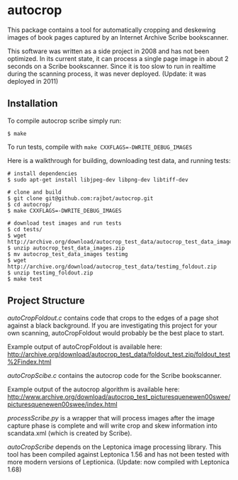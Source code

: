 autocrop
========

This package contains a tool for automatically cropping and deskewing
images of book pages captured by an Internet Archive Scribe bookscanner.

This software was written as a side project in 2008 and has not been
optimized. In its current state, it can process a single page image in
about 2 seconds on a Scribe bookscanner. Since it is too slow to run in
realtime during the scanning process, it was never deployed.
(Update: it was deployed in 2011)

## Installation

To compile autocrop scribe simply run:

    $ make

To run tests, compile with `make CXXFLAGS=-DWRITE_DEBUG_IMAGES`

Here is a walkthrough for building, downloading test data, and running tests:

    # install dependencies
    $ sudo apt-get install libjpeg-dev libpng-dev libtiff-dev

    # clone and build
    $ git clone git@github.com:rajbot/autocrop.git
    $ cd autocrop/
    $ make CXXFLAGS=-DWRITE_DEBUG_IMAGES

    # download test images and run tests
    $ cd tests/
    $ wget http://archive.org/download/autocrop_test_data/autocrop_test_data_images.zip
    $ unzip autocrop_test_data_images.zip
    $ mv autocrop_test_data_images testimg
    $ wget http://archive.org/download/autocrop_test_data/testimg_foldout.zip
    $ unzip testimg_foldout.zip
    $ make test

## Project Structure

*autoCropFoldout.c* contains code that crops to the edges of a page shot
against a black background. If you are investigating this project for
your own scanning, autoCropFoldout would probably be the best place to
start.

Example output of autoCropFoldout is available here:
http://archive.org/download/autocrop_test_data/foldout_test.zip/foldout_test%2Findex.html

*autoCropScibe.c* contains the autocrop code for the Scribe bookscanner.

Example output of the autocrop algorithm is available here:
http://www.archive.org/download/autocrop_test_picturesquenewen00swee/picturesquenewen00swee/index.html

*processScribe.py* is a wrapper that will process images after the image
capture phase is complete and will write crop and skew information into
scandata.xml (which is created by Scribe).

*autoCropScribe* depends on the Leptonica image processing library. This
tool has been compiled against Leptonica 1.56 and has not been tested
with more modern versions of Leptionica.
(Update: now compiled with Leptonica 1.68)